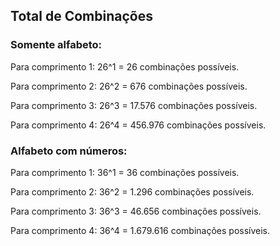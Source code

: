 ## Total de Combinações

### Somente alfabeto:
<p> Para comprimento 1: 26^1 = 26 combinações possíveis.</p>
<p> Para comprimento 2: 26^2 = 676 combinações possíveis.</p>
<p> Para comprimento 3: 26^3 = 17.576 combinações possíveis.</p>
<p> Para comprimento 4: 26^4 = 456.976 combinações possíveis.</p>

### Alfabeto com números:
<p> Para comprimento 1: 36^1 = 36 combinações possíveis.</p>
<p> Para comprimento 2: 36^2 = 1.296 combinações possíveis.</p>
<p> Para comprimento 3: 36^3 = 46.656 combinações possíveis.</p>
<p> Para comprimento 4: 36^4 = 1.679.616 combinações possíveis.</p>